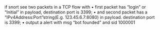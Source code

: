 if snort see two packets in a TCP flow with
• first packet has “login” or “Initial” in payload, destination port is 3399;
• and second packet has a “IPv4Address:Port”string(E.g. 123.45.6.7:8080) in payload. destination port is
3399;
• output a alert with msg “bot founded” and sid 1000001
